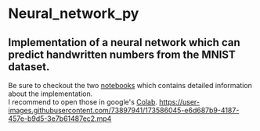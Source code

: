 # Neural_network_py
## Implementation of a neural network which can predict handwritten numbers from the MNIST dataset.
Be sure to checkout the two <a href="Neural_network.ipynb">notebooks</a> which contains detailed information about the implementation. <br>
I recommend to open those in google's <a href="https://colab.research.google.com/">Colab</a>.
https://user-images.githubusercontent.com/73897941/173586045-e6d687b9-4187-457e-b9d5-3e7b61487ec2.mp4

